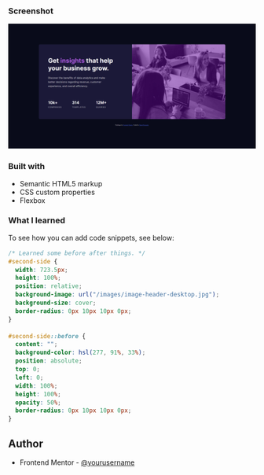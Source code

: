 ### Screenshot

![](/images/screenshot.png)

### Built with

- Semantic HTML5 markup
- CSS custom properties
- Flexbox

### What I learned

To see how you can add code snippets, see below:

```css
/* Learned some before after things. */
#second-side {
  width: 723.5px;
  height: 100%;
  position: relative;
  background-image: url("/images/image-header-desktop.jpg");
  background-size: cover;
  border-radius: 0px 10px 10px 0px;
}

#second-side::before {
  content: "";
  background-color: hsl(277, 91%, 33%);
  position: absolute;
  top: 0;
  left: 0;
  width: 100%;
  height: 100%;
  opacity: 50%;
  border-radius: 0px 10px 10px 0px;
}
```

## Author

- Frontend Mentor - [@yourusername](https://www.frontendmentor.io/profile/kadan-develop)

